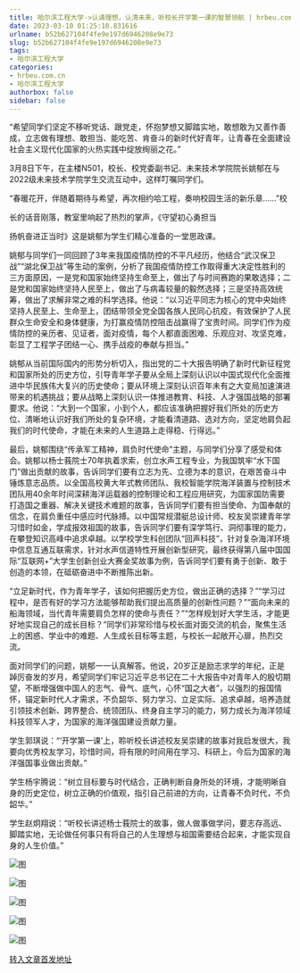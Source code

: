 ```yaml
---
title: 哈尔滨工程大学->认请理想，认清未来，听校长开学第一课的智慧领航 | hrbeu.com.cn
date: 2023-03-10 01:25:10.831616
urlname: b52b627104f4fe9e197d6946208e9e73
slug: b52b627104f4fe9e197d6946208e9e73
tags: 
- 哈尔滨工程大学
categories:
- hrbeu.com.cn
- 哈尔滨工程大学
authorbox: false
sidebar: false
---
```

“希望同学们坚定不移听党话、跟党走，怀抱梦想又脚踏实地，敢想敢为又善作善成，立志做有理想、敢担当、能吃苦、肯奋斗的新时代好青年，让青春在全面建设社会主义现代化国家的火热实践中绽放绚丽之花。”

3月8日下午，在主楼N501，校长、校党委副书记、未来技术学院院长姚郁在与2022级未来技术学院学生交流互动中，这样叮嘱同学们。

“春暖花开，伴随着期待与希望，再次相约哈工程，奏响校园生活的新乐章……”校
<!--more-->
长的话音刚落，教室里响起了热烈的掌声，《守望初心勇担当

扬帆奋进正当时》这是姚郁为学生们精心准备的一堂思政课。

姚郁与同学们一同回顾了3年来我国疫情防控的不平凡经历，他结合“武汉保卫战”“湖北保卫战”等生动的案例，分析了我国疫情防控工作取得重大决定性胜利的三方面原因，一是党和国家始终坚持生命至上，做出了与时间赛跑的果敢选择；二是党和国家始终坚持人民至上，做出了与病毒较量的毅然选择；三是坚持高效统筹，做出了求解非常之难的科学选择。他说：“以习近平同志为核心的党中央始终坚持人民至上、生命至上，团结带领全党全国各族人民同心抗疫，有效保护了人民群众生命安全和身体健康，为打赢疫情防控阻击战赢得了宝贵时间。同学们作为疫情防控的亲历者、见证者，面对疫情，每个人都直面困难、乐观应对、攻坚克难，彰显了工程学子团结一心、携手战疫的奉献与担当。”

姚郁从当前国际国内的形势分析切入，指出党的二十大报告明确了新时代新征程党和国家所处的历史方位，引导青年学子要从全局上深刻认识以中国式现代化全面推进中华民族伟大复兴的历史使命；要从环境上深刻认识百年未有之大变局加速演进带来的机遇挑战；要从战略上深刻认识一体推进教育、科技、人才强国战略的部署要求。他说：“大到一个国家，小到个人，都应该准确把握好我们所处的历史方位、清晰地认识好我们所处的复杂环境，才能看清道路、选对方向，坚定地肩负起我们的时代使命，才能在未来的人生道路上走得稳、行得远。”

最后，姚郁围绕“传承军工精神，肩负时代使命”主题，与同学们分享了感受和体会。姚郁以杨士莪院士70年执着求索，创立水声工程专业，为我国筑牢“水下国门”做出贡献的故事，告诉同学们要有立志为先、立德为本的意识，在艰苦奋斗中锤炼意志品质。以全国高校黄大年式教师团队、我校智能学院海洋装置与控制技术团队用40余年时间深耕海洋运载器的控制理论和工程应用研究，为国家国防需要打造国之重器、解决关键技术难题的故事，告诉同学们要有担当使命、为国奉献的信念，在肩负重任中感应时代脉搏。以中国常规潜艇总设计师、校友吴崇建青年学习惜时如金，学成报效祖国的故事，告诉同学们要有深学笃行、洞彻事理的能力，在攀登知识高峰中追求卓越。以学校学生科创团队“回声科技”，针对复杂海洋环境中信息互通互联需求，针对水声信道特性开展创新型研究，最终获得第八届中国国际“互联网+”大学生创新创业大赛金奖故事为例，告诉同学们要有勇于创新、敢于创造的本领，在砥砺奋进中不断推陈出新。

“立足新时代，作为青年学子，该如何把握历史方位，做出正确的选择？”“学习过程中，是否有好的学习方法能够帮助我们提出高质量的创新性问题？”“面向未来的船海领域，当代青年需要肩负怎样的使命与责任？”“怎样规划好大学生活，才能更好地实现自己的成长目标？”同学们非常珍惜与校长面对面交流的机会，聚焦生活上的困惑、学业中的难题、人生成长目标等主题，与校长一起敞开心扉，热烈交流。

面对同学们的问题，姚郁一一认真解答。他说，20岁正是励志求学的年纪，正是踔厉奋发的岁月，希望同学们牢记习近平总书记在二十大报告中对青年人的殷切期望，不断增强做中国人的志气、骨气、底气，心怀“国之大者”，以强烈的报国情怀，锚定新时代人才需求，不负韶华、努力学习、立足实际、追求卓越，培养造就引领技术创新、跨界整合、统领团队、终身自主学习的能力，努力成长为海洋领域科技领军人才，为国家的海洋强国建设贡献力量。

学生郭琪说：“‘开学第一课’上，聆听校长讲述校友吴崇建的故事对我启发很大，我要向优秀校友学习，珍惜时间，将有限的时间用在学习、科研上，今后为国家的海洋强国事业做出贡献。”

学生杨宇腾说：“树立目标要与时代结合，正确判断自身所处的环境，才能明晰自身的历史定位，树立正确的价值观，指引自己前进的方向，让青春不负时代，不负韶华。”

学生赵炯翔说：“听校长讲述杨士莪院士的故事，做人做事做学问，要志存高远、脚踏实地，无论做任何事只有将自己的人生理想与祖国需要结合起来，才能实现自身的人生价值。”

![图](http://gongxue.cn/__local/1/93/FA/724EB651FA518B27A1C1D6125AB_7DBE039F_53DB0.jpg)

![图](http://gongxue.cn/__local/4/7E/87/88CE66814E62E4ADE13244AF8C1_6DB9E110_389A6.jpg)

![图](http://gongxue.cn/__local/0/4A/B8/CCC6EF3E0A988BC30D2905D5B3B_725C256E_3E6B2.jpg)

![图](http://gongxue.cn/__local/0/A5/36/BD7A6890A8F7BEA7042BDBD0BAF_C68E71C1_368E1.jpg)

![图](http://gongxue.cn/__local/2/1C/D9/6251DA98F651438FA20F0D1DA4F_91603AA2_5D67A.jpg)

[转入文章首发地址](http://gongxue.cn/info/1141/74724.htm)
